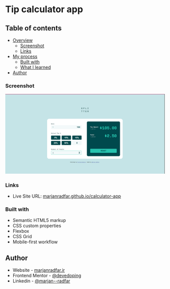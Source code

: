 # Tip calculator app


## Table of contents

- [Overview](#overview)
    - [Screenshot](#screenshot)
    - [Links](#links)
- [My process](#my-process)
    - [Built with](#built-with)
    - [What I learned](#what-i-learned)
- [Author](#author)



### Screenshot

![](./calculator-app.png)
### Links

- Live Site URL: [marjanradfar.github.io/calculator-app](https://marjanradfar.github.io/calculator-app/)

### Built with

- Semantic HTML5 markup
- CSS custom properties
- Flexbox
- CSS Grid
- Mobile-first workflow

## Author

- Website - [marjanradfar.ir](www.marjanradfar.ir)
- Frontend Mentor - [@devedoping](https://devedoping.ir/)
- Linkedin - [@marjan--radfar](www.linkedin.com/in/marjan--radfar)

